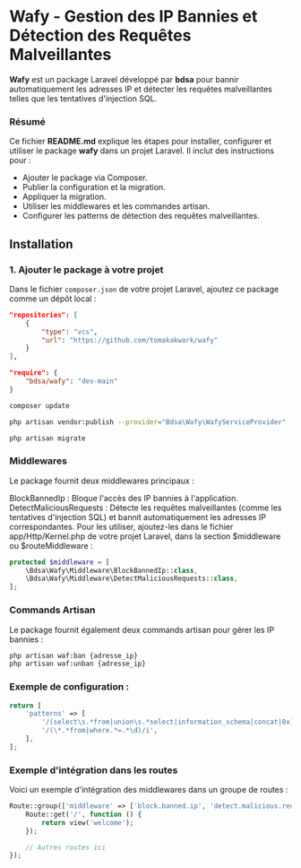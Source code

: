 # Wafy - Gestion des IP Bannies et Détection des Requêtes Malveillantes

**Wafy** est un package Laravel développé par **bdsa** pour bannir automatiquement les adresses IP et détecter les requêtes malveillantes telles que les tentatives d'injection SQL.

### Résumé

Ce fichier **README.md** explique les étapes pour installer, configurer et utiliser le package **wafy** dans un projet Laravel. Il inclut des instructions pour :

- Ajouter le package via Composer.
- Publier la configuration et la migration.
- Appliquer la migration.
- Utiliser les middlewares et les commandes artisan.
- Configurer les patterns de détection des requêtes malveillantes.

## Installation

### 1. Ajouter le package à votre projet

Dans le fichier `composer.json` de votre projet Laravel, ajoutez ce package comme un dépôt local :

```json
"repositories": [
    {
        "type": "vcs",
        "url": "https://github.com/tomakakwark/wafy"
    }
],

"require": {
    "bdsa/wafy": "dev-main"
}
```

```bash
composer update

php artisan vendor:publish --provider="Bdsa\Wafy\WafyServiceProvider"

php artisan migrate
```

### Middlewares

Le package fournit deux middlewares principaux :

BlockBannedIp : Bloque l'accès des IP bannies à l'application.
DetectMaliciousRequests : Détecte les requêtes malveillantes (comme les tentatives d'injection SQL) et bannit automatiquement les adresses IP correspondantes.
Pour les utiliser, ajoutez-les dans le fichier app/Http/Kernel.php de votre projet Laravel, dans la section $middleware ou $routeMiddleware :

```php
protected $middleware = [
    \Bdsa\Wafy\Middleware\BlockBannedIp::class,
    \Bdsa\Wafy\Middleware\DetectMaliciousRequests::class,
];
```

### Commands Artisan

Le package fournit également deux commands artisan pour gérer les IP bannies :

```bash
php artisan waf:ban {adresse_ip}
php artisan waf:unban {adresse_ip}
```


### Exemple de configuration :
```php
return [
    'patterns' => [
        '/(select\s.*from|union\s.*select|information_schema|concat|0x)/i',
        '/(\*.*from|where.*=.*\d)/i',
    ],
];
```



### Exemple d'intégration dans les routes
Voici un exemple d'intégration des middlewares dans un groupe de routes :

```php
Route::group(['middleware' => ['block.banned.ip', 'detect.malicious.requests']], function () {
    Route::get('/', function () {
        return view('welcome');
    });

    // Autres routes ici
});
```

